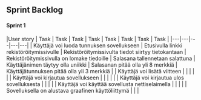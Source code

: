 ## Sprint Backlog
#### Sprint 1

|User story | Task | Task | Task | Task   | Task | Task | Task | Task |
|---|---|---|---|---|
| Käyttäjä voi luoda tunnuksen sovellukseen  |  Etusivulla linkki rekistöröitymissivulle  |  Rekistöröitymissivulta tiedot siirtyy tietokantaan  | Rekistöröitymissivulla on lomake tiedoille  | Salasana tallennetaan salattuna  | Käyttäjänimen täytyy olla uniikki | Salasanan pitää olla yli 8 merkkiä | Käyttäjätunnuksen pitää olla yli 3 merkkiä |
| Käyttäjä voi lisätä viitteen  |   |   |   |   |
| Käyttäjä voi kirjautua sovellukseen  |   |   |   |   |
| Käyttäjä voi kirjautua ulos sovelluksesta |   |   |   |
| Käyttäjä voi käyttää sovellusta nettiselaimella |  |   |  |
| Sovelluksella on alustava graafinen käyttöliittymä |   |   |
